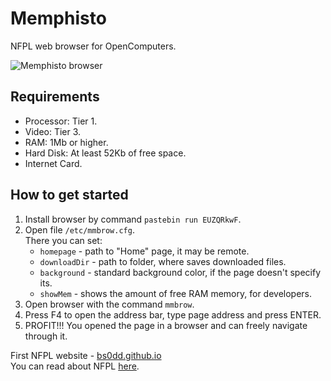 # Memphisto
NFPL web browser for OpenComputers.

![Memphisto browser](https://i.imgur.com/O8214Ji.png)

## Requirements
+ Processor: Tier 1.
+ Video: Tier 3.
+ RAM: 1Mb or higher.
+ Hard Disk: At least 52Kb of free space.
+ Internet Card.

## How to get started 
1. Install browser by command `pastebin run EUZQRkwF`.
2. Open file `/etc/mmbrow.cfg`.  
   There you can set:
   + `homepage` - path to "Home" page, it may be remote.
   + `downloadDir` - path to folder, where saves downloaded files.
   + `background` - standard background color, if the page doesn't specify its.
   + `showMem` - shows the amount of free RAM memory, for developers.
3. Open browser with the command `mmbrow`.
4. Press F4 to open the address bar, type page address and press ENTER.
5. PROFIT!!! You opened the page in a browser and can freely navigate through it.

First NFPL website - [bs0dd.github.io](https://bs0dd.github.io)  
You can read about NFPL [here](https://github.com/Bs0Dd/OpenCompSoft/blob/master/Memphisto/NFPL.md).  
